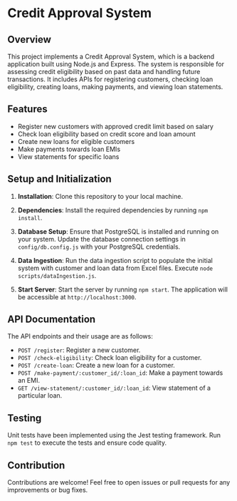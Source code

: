 
# Credit Approval System

## Overview

This project implements a Credit Approval System, which is a backend application built using Node.js and Express. The system is responsible for assessing credit eligibility based on past data and handling future transactions. It includes APIs for registering customers, checking loan eligibility, creating loans, making payments, and viewing loan statements.

## Features

- Register new customers with approved credit limit based on salary
- Check loan eligibility based on credit score and loan amount
- Create new loans for eligible customers
- Make payments towards loan EMIs
- View statements for specific loans

## Setup and Initialization

1. **Installation**: Clone this repository to your local machine.

2. **Dependencies**: Install the required dependencies by running `npm install`.

3. **Database Setup**: Ensure that PostgreSQL is installed and running on your system. Update the database connection settings in `config/db.config.js` with your PostgreSQL credentials.

4. **Data Ingestion**: Run the data ingestion script to populate the initial system with customer and loan data from Excel files. Execute `node scripts/dataIngestion.js`.

5. **Start Server**: Start the server by running `npm start`. The application will be accessible at `http://localhost:3000`.

## API Documentation

The API endpoints and their usage are as follows:

- `POST /register`: Register a new customer.
- `POST /check-eligibility`: Check loan eligibility for a customer.
- `POST /create-loan`: Create a new loan for a customer.
- `POST /make-payment/:customer_id/:loan_id`: Make a payment towards an EMI.
- `GET /view-statement/:customer_id/:loan_id`: View statement of a particular loan.

## Testing

Unit tests have been implemented using the Jest testing framework. Run `npm test` to execute the tests and ensure code quality.

## Contribution

Contributions are welcome! Feel free to open issues or pull requests for any improvements or bug fixes.
